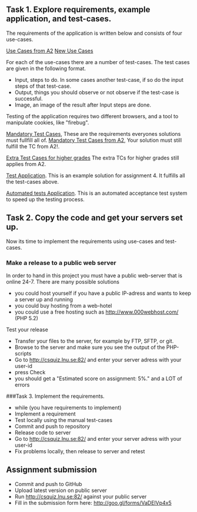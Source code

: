 
## Task 1. Explore requirements, example application, and test-cases.

The requirements of the application is written below and consists of four use-cases.

[Use Cases from A2](https://github.com/dntoll/1DV608/blob/master/Assignments/Assignment_2/Assignment2_Use_Cases.md "Assignment 2 use-cases")
[New Use Cases](https://github.com/dntoll/1DV608/blob/master/Assignments/Assignment_4/UC4.md "Assignment 4 use-cases")

For each of the use-cases there are a number of test-cases. The test cases are given in the following format. 
 * Input, steps to do. In some cases another test-case, if so do the input steps of that test-case.
 * Output, things you should observe or not observe if the test-case is successful.
 * Image, an image of the result after Input steps are done.
 
Testing of the application requires two different browsers, and a tool to manipulate cookies, like "firebug".

[Mandatory Test Cases](https://github.com/dntoll/1DV608/blob/master/Assignments/Assignment_4/Assignment2_Test_Cases_Mandatory.md "Mandatory Test-Cases"), These are the requirements everyones solutions must fullfill all of.
[Mandatory Test Cases from A2](https://github.com/dntoll/1DV608/blob/master/Assignments/Assignment_4/Assignment2_Test_Cases_Mandatory.md "Mandatory Test-Cases from A2"), Your solution must still fulfill the TC from A2!.

[Extra Test Cases for higher grades](https://github.com/dntoll/1DV608/blob/master/Assignments/Assignment_2/Assignment2_Extra_Test_cases.md "Extra Test-Cases for higher grade") The extra TCs for higher grades still applies from A2.

[Test Application](http://csquiz.lnu.se:81/ "Application To test requirements on"). This is an example solution for assignment 4. It fulfills all the test-cases above.

[Automated tests Application](http://csquiz.lnu.se:83/ "Application To test your on"). This is an automated acceptance test system to speed up the testing process. 

## Task 2. Copy the code and get your servers set up.

Now its time to implement the requirements using use-cases and test-cases.



### Make a release to a public web server

In order to hand in this project you must have a public web-server that is online 24-7. There are many possible solutions
 * you could host yourself if you have a public IP-adress and wants to keep a server up and running
 * you could buy hosting from a web-hotel
 * you could use a free hosting such as http://www.000webhost.com/ (PHP 5.2)

Test your release
 * Transfer your files to the server, for example by FTP, SFTP, or git.
 * Browse to the server and make sure you see the output of the PHP-scripts
 * Go to http://csquiz.lnu.se:82/ and enter your server adress with your user-id
  * press Check
  * you should get a "Estimated score on assignment: 5%." and a LOT of errors

###Task 3. Implement the requirements.

 * while (you have requirements to implement)
  * Implement a requirement
  * Test locally using the manual test-cases
  * Commit and push to repository
 * Release code to server
  * Go to http://csquiz.lnu.se:82/ and enter your server adress with your user-id
  * Fix problems locally, then release to server and retest

## Assignment submission

 * Commit and push to GitHub
 * Upload latest version on public server
 * Run http://csquiz.lnu.se:82/ against your public server
 * Fill in the submission form here: http://goo.gl/forms/VaDElVp4x5
